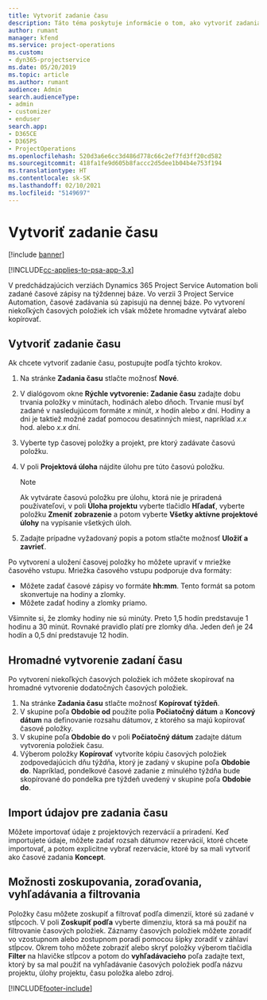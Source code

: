 ```yaml
---
title: Vytvoriť zadanie času
description: Táto téma poskytuje informácie o tom, ako vytvoriť zadania času.
author: rumant
manager: kfend
ms.service: project-operations
ms.custom:
- dyn365-projectservice
ms.date: 05/20/2019
ms.topic: article
ms.author: rumant
audience: Admin
search.audienceType:
- admin
- customizer
- enduser
search.app:
- D365CE
- D365PS
- ProjectOperations
ms.openlocfilehash: 520d3a6e6cc3d486d778c66c2ef7fd3ff20cd582
ms.sourcegitcommit: 418fa1fe9d605b8faccc2d5dee1b04b4e753f194
ms.translationtype: HT
ms.contentlocale: sk-SK
ms.lasthandoff: 02/10/2021
ms.locfileid: "5149697"
---
```

# <a name="create-time-entries"></a>Vytvoriť zadanie času

[!include [banner](../includes/psa-now-project-operations.md)]

[!INCLUDE[cc-applies-to-psa-app-3.x](../includes/cc-applies-to-psa-app-3x.md)]

V predchádzajúcich verziách Dynamics 365 Project Service Automation boli zadané časové zápisy na týždennej báze. Vo verzii 3 Project Service Automation, časové zadávania sú zapisujú na dennej báze. Po vytvorení niekoľkých časových položiek ich však môžete hromadne vytvárať alebo kopírovať.

## <a name="create-a-time-entry"></a>Vytvoriť zadanie času

Ak chcete vytvoriť zadanie času, postupujte podľa týchto krokov.

1. Na stránke **Zadania času** stlačte možnosť **Nové**.
2. V dialógovom okne **Rýchle vytvorenie: Zadanie času** zadajte dobu trvania položky v minútach, hodinách alebo dňoch. Trvanie musí byť zadané v nasledujúcom formáte *x* minút, *x* hodín alebo *x* dní. Hodiny a dni je taktiež možné zadať pomocou desatinných miest, napríklad *x.x* hod. alebo *x.x* dní.
3. Vyberte typ časovej položky a projekt, pre ktorý zadávate časovú položku.
4. V poli **Projektová úloha** nájdite úlohu pre túto časovú položku.

    > [!NOTE]
    > Ak vytvárate časovú položku pre úlohu, ktorá nie je priradená používateľovi, v poli **Úloha projektu** vyberte tlačidlo **Hľadať**, vyberte položku **Zmeniť zobrazenie** a potom vyberte **Všetky aktívne projektové úlohy** na vypísanie všetkých úloh.

5. Zadajte prípadne vyžadovaný popis a potom stlačte možnosť **Uložiť a zavrieť**.

Po vytvorení a uložení časovej položky ho môžete upraviť v mriežke časového vstupu. Mriežka časového vstupu podporuje dva formáty:

- Môžete zadať časové zápisy vo formáte **hh:mm**. Tento formát sa potom skonvertuje na hodiny a zlomky.
- Môžete zadať hodiny a zlomky priamo.

Všimnite si, že zlomky hodiny nie sú minúty. Preto 1,5 hodín predstavuje 1 hodinu a 30 minút. Rovnaké pravidlo platí pre zlomky dňa. Jeden deň je 24 hodín a 0,5 dní predstavuje 12 hodín.

## <a name="bulk-create-time-entries"></a>Hromadné vytvorenie zadaní času

Po vytvorení niekoľkých časových položiek ich môžete skopírovať na hromadné vytvorenie dodatočných časových položiek.

1. Na stránke **Zadania času** stlačte možnosť **Kopírovať týždeň**.
2. V skupine poľa **Obdobie od** použite polia **Počiatočný dátum** a **Koncový dátum** na definovanie rozsahu dátumov, z ktorého sa majú kopírovať časové položky.
3. V skupine poľa **Obdobie do** v poli **Počiatočný dátum** zadajte dátum vytvorenia položiek času.
4. Výberom položky **Kopírovať** vytvoríte kópiu časových položiek zodpovedajúcich dňu týždňa, ktorý je zadaný v skupine poľa **Obdobie do**. Napríklad, pondelkové časové zadanie z minulého týždňa bude skopírované do pondelka pre týždeň uvedený v skupine poľa **Obdobie do**.

## <a name="import-data-for-time-entries"></a>Import údajov pre zadania času

Môžete importovať údaje z projektových rezervácií a priradení. Keď importujete údaje, môžete zadať rozsah dátumov rezervácií, ktoré chcete importovať, a potom explicitne vybrať rezervácie, ktoré by sa mali vytvoriť ako časové zadania **Koncept**.

## <a name="group-by-sort-search-and-filter-capabilities"></a>Možnosti zoskupovania, zoraďovania, vyhľadávania a filtrovania

Položky času môžete zoskupiť a filtrovať podľa dimenzií, ktoré sú zadané v stĺpcoch. V poli **Zoskupiť podľa** vyberte dimenziu, ktorá sa má použiť na filtrovanie časových položiek. Záznamy časových položiek môžete zoradiť vo vzostupnom alebo zostupnom poradí pomocou šípky zoradiť v záhlaví stĺpcov. Okrem toho môžete zobraziť alebo skryť položky výberom tlačidla **Filter** na hlavičke stĺpcov a potom do **vyhľadávacieho** poľa zadajte text, ktorý by sa mal použiť na vyhľadávanie časových položiek podľa názvu projektu, úlohy projektu, času položka alebo zdroj.


[!INCLUDE[footer-include](../includes/footer-banner.md)]
